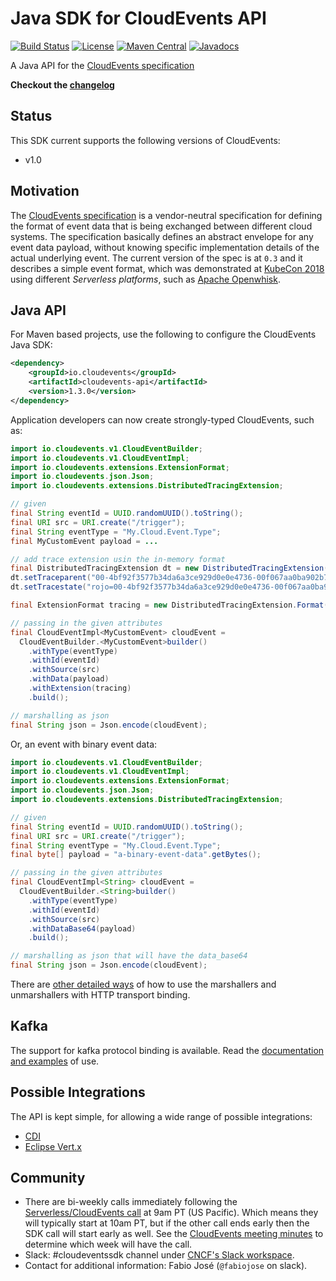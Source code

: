 # Java SDK for CloudEvents API

[![Build Status](https://travis-ci.org/cloudevents/sdk-java.png)](https://travis-ci.org/cloudevents/sdk-java)
[![License](https://img.shields.io/:license-Apache2-blue.svg)](http://www.apache.org/licenses/LICENSE-2.0)
[![Maven Central](https://maven-badges.herokuapp.com/maven-central/io.cloudevents/cloudevents-parent/badge.svg)](https://maven-badges.herokuapp.com/maven-central/io.cloudevents/cloudevents-parent)
[![Javadocs](http://www.javadoc.io/badge/io.cloudevents/cloudevents-api.svg?color=green)](http://www.javadoc.io/doc/io.cloudevents/cloudevents-api)

A Java API for the [CloudEvents specification](https://github.com/cloudevents/spec)

__Checkout the [changelog](./CHANGELOG.md)__

## Status

This SDK current supports the following versions of CloudEvents:
- v1.0

## Motivation

The [CloudEvents specification](https://github.com/cloudevents/spec) is a vendor-neutral specification for defining the format of event data that is being exchanged between different cloud systems. The specification basically defines an abstract envelope for any event data payload, without knowing specific implementation details of the actual underlying event. The current version of the spec is at `0.3` and it describes a simple event format, which was demonstrated at [KubeCon 2018](https://youtu.be/TZPPjAv12KU) using different _Serverless platforms_, such as [Apache Openwhisk](https://github.com/apache/incubator-openwhisk).

## Java API

For Maven based projects, use the following to configure the CloudEvents Java SDK:

```xml
<dependency>
    <groupId>io.cloudevents</groupId>
    <artifactId>cloudevents-api</artifactId>
    <version>1.3.0</version>
</dependency>
```

Application developers can now create strongly-typed CloudEvents, such as:

```java
import io.cloudevents.v1.CloudEventBuilder;
import io.cloudevents.v1.CloudEventImpl;
import io.cloudevents.extensions.ExtensionFormat;
import io.cloudevents.json.Json;
import io.cloudevents.extensions.DistributedTracingExtension;

// given
final String eventId = UUID.randomUUID().toString();
final URI src = URI.create("/trigger");
final String eventType = "My.Cloud.Event.Type";
final MyCustomEvent payload = ...

// add trace extension usin the in-memory format
final DistributedTracingExtension dt = new DistributedTracingExtension();
dt.setTraceparent("00-4bf92f3577b34da6a3ce929d0e0e4736-00f067aa0ba902b7-01");
dt.setTracestate("rojo=00-4bf92f3577b34da6a3ce929d0e0e4736-00f067aa0ba902b7-01");

final ExtensionFormat tracing = new DistributedTracingExtension.Format(dt);

// passing in the given attributes
final CloudEventImpl<MyCustomEvent> cloudEvent =
  CloudEventBuilder.<MyCustomEvent>builder()
    .withType(eventType)
    .withId(eventId)
    .withSource(src)
    .withData(payload)
    .withExtension(tracing)
    .build();

// marshalling as json
final String json = Json.encode(cloudEvent);
```

Or, an event with binary event data:

```java
import io.cloudevents.v1.CloudEventBuilder;
import io.cloudevents.v1.CloudEventImpl;
import io.cloudevents.extensions.ExtensionFormat;
import io.cloudevents.json.Json;
import io.cloudevents.extensions.DistributedTracingExtension;

// given
final String eventId = UUID.randomUUID().toString();
final URI src = URI.create("/trigger");
final String eventType = "My.Cloud.Event.Type";
final byte[] payload = "a-binary-event-data".getBytes();

// passing in the given attributes
final CloudEventImpl<String> cloudEvent =
  CloudEventBuilder.<String>builder()
    .withType(eventType)
    .withId(eventId)
    .withSource(src)
    .withDataBase64(payload)
    .build();

// marshalling as json that will have the data_base64
final String json = Json.encode(cloudEvent);
```

There are [other detailed ways](./api/README.md) of how to use the marshallers
and unmarshallers with HTTP transport binding.

## Kafka

The support for kafka protocol binding is available. Read the
[documentation and examples](./kafka/README.md) of use.

## Possible Integrations

The API is kept simple, for allowing a wide range of possible integrations:

* [CDI](cdi/)
* [Eclipse Vert.x](http/vertx/)

## Community

- There are bi-weekly calls immediately following the [Serverless/CloudEvents
  call](https://github.com/cloudevents/spec#meeting-time) at
  9am PT (US Pacific). Which means they will typically start at 10am PT, but
  if the other call ends early then the SDK call will start early as well.
  See the [CloudEvents meeting minutes](https://docs.google.com/document/d/1OVF68rpuPK5shIHILK9JOqlZBbfe91RNzQ7u_P7YCDE/edit#)
  to determine which week will have the call.
- Slack: #cloudeventssdk channel under
  [CNCF's Slack workspace](https://slack.cncf.io/).
- Contact for additional information: Fabio José (`@fabiojose` on slack).
